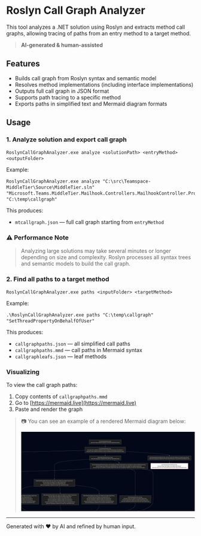 ﻿# Roslyn Call Graph Analyzer

This tool analyzes a .NET solution using Roslyn and extracts method call graphs, allowing tracing of paths from an entry method to a target method.

> **AI-generated & human-assisted**

## Features

* Builds call graph from Roslyn syntax and semantic model
* Resolves method implementations (including interface implementations)
* Outputs full call graph in JSON format
* Supports path tracing to a specific method
* Exports paths in simplified text and Mermaid diagram formats

## Usage

### 1. Analyze solution and export call graph

```
RoslynCallGraphAnalyzer.exe analyze <solutionPath> <entryMethod> <outputFolder>
```

Example:

```
RoslynCallGraphAnalyzer.exe analyze "C:\src\Teamspace-MiddleTier\Source\MiddleTier.sln" "Microsoft.Teams.MiddleTier.Mailhook.Controllers.MailhookController.ProvisionEmailAddress(string)" "C:\temp\callgraph"
```

This produces:

* `mtcallgraph.json` — full call graph starting from `entryMethod`

### ⚠️ Performance Note

> Analyzing large solutions may take several minutes or longer depending on size and complexity. Roslyn processes all syntax trees and semantic models to build the call graph.

### 2. Find all paths to a target method

```
RoslynCallGraphAnalyzer.exe paths <inputFolder> <targetMethod>
```

Example:

```
.\RoslynCallGraphAnalyzer.exe paths "C:\temp\callgraph" "SetThreadPropertyOnBehalfOfUser"
```

This produces:

* `callgraphpaths.json` — all simplified call paths
* `callgraphpaths.mmd` — call paths in Mermaid syntax
* `callgraphleafs.json` — leaf methods

### Visualizing

To view the call graph paths:

1. Copy contents of `callgraphpaths.mmd`
2. Go to [https://mermaid.live](https://mermaid.live)
3. Paste and render the graph

> 📷 You can see an example of a rendered Mermaid diagram below:
>
> ![Example Mermaid Graph](example.jpg)

---

Generated with ❤️ by AI and refined by human input.
